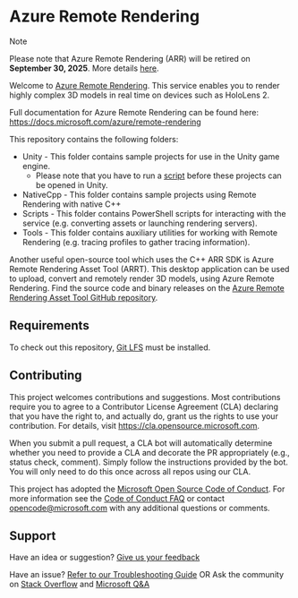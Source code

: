 # Azure Remote Rendering

> [!NOTE]
> Please note that Azure Remote Rendering (ARR) will be retired on **September 30, 2025**. More details [here](https://azure.microsoft.com/en-us/updates/v2/azure-remote-rendering-retirement).

Welcome to [Azure Remote Rendering](https://azure.microsoft.com/services/remote-rendering/).
This service enables you to render highly complex 3D models in real time on devices such as HoloLens 2.

Full documentation for Azure Remote Rendering can be found here:
<https://docs.microsoft.com/azure/remote-rendering>

This repository contains the following folders:

* Unity - This folder contains sample projects for use in the Unity game engine.
   - Please note that you have to run a [script](https://docs.microsoft.com/azure/remote-rendering/quickstarts/render-model#clone-the-sample-app) before these projects can be opened in Unity.
* NativeCpp - This folder contains sample projects using Remote Rendering with native C++
* Scripts - This folder contains PowerShell scripts for interacting with the service (e.g. converting assets or launching rendering servers).
* Tools - This folder contains auxiliary utilities for working with Remote Rendering (e.g. tracing profiles to gather tracing information).

Another useful open-source tool which uses the C++ ARR SDK is Azure Remote Rendering Asset Tool (ARRT). This desktop application can be used to upload, convert and remotely render 3D models, using Azure Remote Rendering. Find the source code and binary releases on the [Azure Remote Rendering Asset Tool GitHub repository](https://github.com/Azure/azure-remote-rendering-asset-tool).

## Requirements

To check out this repository, [Git LFS](https://git-lfs.github.com/) must be installed.

## Contributing

This project welcomes contributions and suggestions.  Most contributions require you to agree to a
Contributor License Agreement (CLA) declaring that you have the right to, and actually do, grant us
the rights to use your contribution. For details, visit <https://cla.opensource.microsoft.com>.

When you submit a pull request, a CLA bot will automatically determine whether you need to provide
a CLA and decorate the PR appropriately (e.g., status check, comment). Simply follow the instructions
provided by the bot. You will only need to do this once across all repos using our CLA.

This project has adopted the [Microsoft Open Source Code of Conduct](https://opensource.microsoft.com/codeofconduct/).
For more information see the [Code of Conduct FAQ](https://opensource.microsoft.com/codeofconduct/faq/) or
contact [opencode@microsoft.com](mailto:opencode@microsoft.com) with any additional questions or comments.

## Support

Have an idea or suggestion? [Give us your feedback](https://feedback.azure.com/forums/928696-azure-remote-rendering)

Have an issue? [Refer to our Troubleshooting Guide](https://docs.microsoft.com/azure/remote-rendering/resources/troubleshoot) OR Ask the community on [Stack Overflow](https://stackoverflow.com/questions/tagged/azure-remote-rendering) and [Microsoft Q&A](https://docs.microsoft.com/answers/topics/azure-remote-rendering.html)